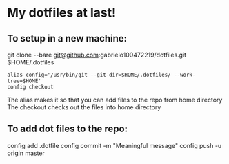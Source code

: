 # My dotfiles at last!

## To setup in a new machine:
git clone --bare git@github.com:gabrielo100472219/dotfiles.git $HOME/.dotfiles

```
alias config='/usr/bin/git --git-dir=$HOME/.dotfiles/ --work-tree=$HOME'
config checkout
```
The alias makes it so that you can add files to the repo from home directory
The checkout checks out the files into home directory

## To add dot files to the repo:
config add .dotfile
config commit -m "Meaningful message"
config push -u origin master
